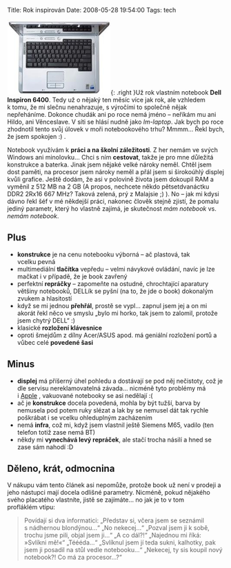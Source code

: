 Title: Rok inspirován
Date: 2008-05-28 19:54:00
Tags: tech

![obrázek](images/62.jpg){: .right }Už rok vlastním notebook
**Dell Inspiron 6400**. Tedy už o nějaký ten měsíc více jak rok,
ale vzhledem k tomu, že mi slečnu nenahrazuje, s výročími to
společně nějak nepřeháníme. Dokonce chudák ani po roce nemá jméno –
neříkám mu ani Hildo, ani Věnceslave. V síti se hlásí nudně jako
*lm-laptop*. Jak bych po roce zhodnotil tento svůj úlovek v moři
notebookového trhu? Mmmm… Řekl bych, že jsem spokojen :) .

Notebook využívám k **práci a na školní záležitosti**. Z her nemám
ve svých Windows ani minolovku… Chci s ním **cestovat**, takže je
pro mne důležitá konstrukce a baterka. Jinak jsem nějaké velké
nároky neměl. Chtěl jsem dost paměti, na procesor jsem nároky neměl
a přál jsem si širokoúhlý displej kvůli grafice. Ještě dodám, že
asi v polovině života jsem dokoupil RAM a vyměnil z 512 MB na 2 GB
(A propos, nechcete někdo pětsetdvanáctku DDR2 2Rx16 667 MHz?
Taková zelená, prý z Malajsie ;) ). No – jak mi kdysi dávno řekl
šéf v mé někdejší práci, nakonec člověk stejně zjistí, že pomalu
jediný parametr, který ho vlastně zajímá, je skutečnost
*mám notebook* vs. *nemám notebook*.

## Plus

-   **konstrukce** je na cenu notebooku výborná – ač plastová, tak
    vcelku pevná
-   multimediální **tlačítka** vepředu – velmi návykové ovládání,
    navíc je lze mačkat i v případě, že je book zavřený
-   perfektní **repráčky** – zapomeňte na ostudné, chrochtající
    aparatury většiny notebooků, DELLík se pyšní (na to, že jde o book)
    dokonalým zvukem a hlasitostí
-   když se mi jednou **přehřál**, prostě se vypl… zapnul jsem jej
    a on mi akorát řekl něco ve smyslu „bylo mi horko, tak jsem to
    zalomil, protože jsem chytrý DELL“ :)
-   klasické **rozložení klávesnice**
-   oproti šmejdům z dílny Acer/ASUS apod. má geniální rozložení
    portů a vůbec celé **povedené šasi**

## Minus

-   **displej** má příšerný úhel pohledu a dostávají se pod něj
    nečistoty, což je dle servisu nereklamovatelná závada… nicméně tyto
    problémy má i [Apple](http://pixy.cz/pixynergia/2008/faraon-a-lcd/)
    , vakuované notebooky se asi nedělají :(
-   ač je **konstrukce** docela povedená, mohla by být tužší, barva
    by nemusela pod potem ruky slézat a lak by se nemusel dát tak
    rychle poškrábat i se vcelku ohleduplným zacházením
-   nemá **infra**, což mi, když jsem vlastnil ještě Siemens M65,
    vadilo (ten telefon totiž zase nemá BT)
-   někdy mi **vynechává levý repráček**, ale stačí trocha násilí a
    hned se zase sám nahodí :D

## Děleno, krát, odmocnina

V nákupu vám tento článek asi nepomůže, protože book už není
v prodeji a jeho nástupci mají docela odlišné parametry. Nicméně,
pokud nějakého svého placatého vlastníte, jistě se zajímáte… no jak
je to v tom profláklém vtipu:

> Povídají si dva informatici: „Představ si, včera jsem se seznámil
> s nádhernou blondýnou…“ „No nekecej…“ „Pozval jsem ji k sobě,
> trochu jsme pili, objal jsem ji…“ „A co dál?!“ „Najednou mi říká:
> »Svlíkni mě!«“ „Téééda…“ „Svlíknul jsem jí teda sukni, kalhotky,
> pak jsem ji posadil na stůl vedle notebooku…“ „Nekecej, ty sis
> koupil nový notebook?! Co má za procesor…?“